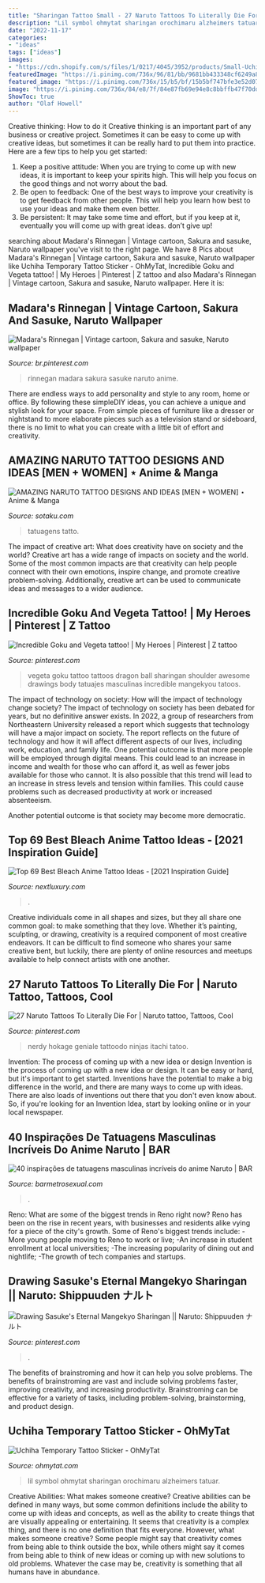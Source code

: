 ```yaml
---
title: "Sharingan Tattoo Small - 27 Naruto Tattoos To Literally Die For"
description: "Lil symbol ohmytat sharingan orochimaru alzheimers tatuar"
date: "2022-11-17"
categories:
- "ideas"
tags: ["ideas"]
images:
- "https://cdn.shopify.com/s/files/1/0217/4045/3952/products/Small-Uchiha-Cartoon-Temporary-Tattoo-Design-Idea-Neck_1200x1200.jpg?v=1569050898"
featuredImage: "https://i.pinimg.com/736x/96/81/bb/9681bb433348cf6249a8617166f90cee--madara-rinnegan-wood.jpg"
featured_image: "https://i.pinimg.com/736x/15/b5/bf/15b5bf747bfe3e52d07ae2be096efe08.jpg"
image: "https://i.pinimg.com/736x/84/e8/7f/84e87fb69e94e8c8bbffb47f70ddefb5.jpg"
ShowToc: true
author: "Olaf Howell"
---
```



Creative thinking: How to do it
Creative thinking is an important part of any business or creative project. Sometimes it can be easy to come up with creative ideas, but sometimes it can be really hard to put them into practice. Here are a few tips to help you get started: 
1. Keep a positive attitude: When you are trying to come up with new ideas, it is important to keep your spirits high. This will help you focus on the good things and not worry about the bad. 
2. Be open to feedback: One of the best ways to improve your creativity is to get feedback from other people. This will help you learn how best to use your ideas and make them even better. 
3. Be persistent: It may take some time and effort, but if you keep at it, eventually you will come up with great ideas. don’t give up!

	

		
searching about Madara&#039;s Rinnegan | Vintage cartoon, Sakura and sasuke, Naruto wallpaper you've visit to the right page. We have 8 Pics about Madara&#039;s Rinnegan | Vintage cartoon, Sakura and sasuke, Naruto wallpaper like Uchiha Temporary Tattoo Sticker - OhMyTat, Incredible Goku and Vegeta tattoo! | My Heroes | Pinterest | Z tattoo and also Madara&#039;s Rinnegan | Vintage cartoon, Sakura and sasuke, Naruto wallpaper. Here it is:
		
    
## Madara&#039;s Rinnegan | Vintage Cartoon, Sakura And Sasuke, Naruto Wallpaper

<img loading=lazy src="https://i.pinimg.com/736x/96/81/bb/9681bb433348cf6249a8617166f90cee--madara-rinnegan-wood.jpg" onerror="this.onerror=null;this.src='https://tse4.mm.bing.net/th?id=OIP.6fkM2bylgvQIGTMuIQWUGwHaNK&amp;pid=15.1';" alt="Madara&#039;s Rinnegan | Vintage cartoon, Sakura and sasuke, Naruto wallpaper">

_Source: br.pinterest.com_

>rinnegan madara sakura sasuke naruto anime. 

	

There are endless ways to add personality and style to any room, home or office. By following these simpleDIY ideas, you can achieve a unique and stylish look for your space. From simple pieces of furniture like a dresser or nightstand to more elaborate pieces such as a television stand or sideboard, there is no limit to what you can create with a little bit of effort and creativity.

    
## AMAZING NARUTO TATTOO DESIGNS AND IDEAS [MEN + WOMEN] ⋆ Anime &amp; Manga

<img loading=lazy src="https://40.media.tumblr.com/tumblr_m6mm1xDoq81qje7h8o1_540.jpg" onerror="this.onerror=null;this.src='https://tse2.mm.bing.net/th?id=OIP.IOXStxOrdldvbczo4FthagHaLH&amp;pid=15.1';" alt="AMAZING NARUTO TATTOO DESIGNS AND IDEAS [MEN + WOMEN] ⋆ Anime &amp; Manga">

_Source: sotaku.com_

>tatuagens tatto. 

	

The impact of creative art: What does creativity have on society and the world?
Creative art has a wide range of impacts on society and the world. Some of the most common impacts are that creativity can help people connect with their own emotions, inspire change, and promote creative problem-solving. Additionally, creative art can be used to communicate ideas and messages to a wider audience.

    
## Incredible Goku And Vegeta Tattoo! | My Heroes | Pinterest | Z Tattoo

<img loading=lazy src="https://s-media-cache-ak0.pinimg.com/736x/97/23/7c/97237ccc245c96da8667f9a7c814cf15.jpg" onerror="this.onerror=null;this.src='https://tse2.mm.bing.net/th?id=OIP.LsPfWAvg0z5qnAQ2w2eNCgHaJr&amp;pid=15.1';" alt="Incredible Goku and Vegeta tattoo! | My Heroes | Pinterest | Z tattoo">

_Source: pinterest.com_

>vegeta goku tattoo tattoos dragon ball sharingan shoulder awesome drawings body tatuajes masculinas incredible mangekyou tatoos. 

	

The impact of technology on society: How will the impact of technology change society?
The impact of technology on society has been debated for years, but no definitive answer exists. In 2022, a group of researchers from Northeastern University released a report which suggests that technology will have a major impact on society. The report reflects on the future of technology and how it will affect different aspects of our lives, including work, education, and family life. 
One potential outcome is that more people will be employed through digital means. This could lead to an increase in income and wealth for those who can afford it, as well as fewer jobs available for those who cannot. It is also possible that this trend will lead to an increase in stress levels and tension within families. This could cause problems such as decreased productivity at work or increased absenteeism. 

Another potential outcome is that society may become more democratic.

    
## Top 69 Best Bleach Anime Tattoo Ideas - [2021 Inspiration Guide]

<img loading=lazy src="https://nextluxury.com/wp-content/uploads/Zanpakutō-bleach-tattoos-laurensbonnarens.jpg" onerror="this.onerror=null;this.src='https://tse1.mm.bing.net/th?id=OIP.Wu5RFGC2b9y7FWNWNIjj5AHaIX&amp;pid=15.1';" alt="Top 69 Best Bleach Anime Tattoo Ideas - [2021 Inspiration Guide]">

_Source: nextluxury.com_

>. 

	

Creative individuals come in all shapes and sizes, but they all share one common goal: to make something that they love. Whether it’s painting, sculpting, or drawing, creativity is a required component of most creative endeavors. It can be difficult to find someone who shares your same creative bent, but luckily, there are plenty of online resources and meetups available to help connect artists with one another.

    
## 27 Naruto Tattoos To Literally Die For | Naruto Tattoo, Tattoos, Cool

<img loading=lazy src="https://i.pinimg.com/736x/84/e8/7f/84e87fb69e94e8c8bbffb47f70ddefb5.jpg" onerror="this.onerror=null;this.src='https://tse4.mm.bing.net/th?id=OIP.AN_nnlHKx-ZGRE3YCvIAUgHaHa&amp;pid=15.1';" alt="27 Naruto Tattoos To Literally Die For | Naruto tattoo, Tattoos, Cool">

_Source: pinterest.com_

>nerdy hokage geniale tattoodo ninjas itachi tatoo. 

	

Invention: The process of coming up with a new idea or design
Invention is the process of coming up with a new idea or design. It can be easy or hard, but it's important to get started. Inventions have the potential to make a big difference in the world, and there are many ways to come up with ideas. There are also loads of inventions out there that you don't even know about. So, if you're looking for an Invention Idea, start by looking online or in your local newspaper.

    
## 40 Inspirações De Tatuagens Masculinas Incríveis Do Anime Naruto | BAR

<img loading=lazy src="https://www.barmetrosexual.com/wp-content/uploads/2020/08/small-simple-black-ink-forearm-male-naruto-tattoo-design-inspiration11.jpg" onerror="this.onerror=null;this.src='https://tse3.mm.bing.net/th?id=OIP.1KrJ4KB-BQj0lunmMeOPzwHaHa&amp;pid=15.1';" alt="40 inspirações de tatuagens masculinas incríveis do anime Naruto | BAR">

_Source: barmetrosexual.com_

>. 

	

Reno: What are some of the biggest trends in Reno right now?
Reno has been on the rise in recent years, with businesses and residents alike vying for a piece of the city's growth. Some of Reno's biggest trends include: 
 -More young people moving to Reno to work or live; 
-An increase in student enrollment at local universities; 
-The increasing popularity of dining out and nightlife; 
-The growth of tech companies and startups.

    
## Drawing Sasuke&#039;s Eternal Mangekyo Sharingan || Naruto: Shippuuden ナルト

<img loading=lazy src="https://i.pinimg.com/736x/15/b5/bf/15b5bf747bfe3e52d07ae2be096efe08.jpg" onerror="this.onerror=null;this.src='https://tse4.mm.bing.net/th?id=OIP._3pvCOp_krxSoQ62bBmprAHaEK&amp;pid=15.1';" alt="Drawing Sasuke&#039;s Eternal Mangekyo Sharingan || Naruto: Shippuuden ナルト">

_Source: pinterest.com_

>. 

	

The benefits of brainstroming and how it can help you solve problems.
The benefits of brainstroming are vast and include solving problems faster, improving creativity, and increasing productivity. Brainstroming can be effective for a variety of tasks, including problem-solving, brainstorming, and product design.

    
## Uchiha Temporary Tattoo Sticker - OhMyTat

<img loading=lazy src="https://cdn.shopify.com/s/files/1/0217/4045/3952/products/Small-Uchiha-Cartoon-Temporary-Tattoo-Design-Idea-Neck_1200x1200.jpg?v=1569050898" onerror="this.onerror=null;this.src='https://tse3.mm.bing.net/th?id=OIP.DwbYTaOa0TAJRsrtwPyGLgHaHa&amp;pid=15.1';" alt="Uchiha Temporary Tattoo Sticker - OhMyTat">

_Source: ohmytat.com_

>lil symbol ohmytat sharingan orochimaru alzheimers tatuar. 

	

Creative Abilities: What makes someone creative?
Creative abilities can be defined in many ways, but some common definitions include the ability to come up with ideas and concepts, as well as the ability to create things that are visually appealing or entertaining. It seems that creativity is a complex thing, and there is no one definition that fits everyone. However, what makes someone creative? Some people might say that creativity comes from being able to think outside the box, while others might say it comes from being able to think of new ideas or coming up with new solutions to old problems. Whatever the case may be, creativity is something that all humans have in abundance.

